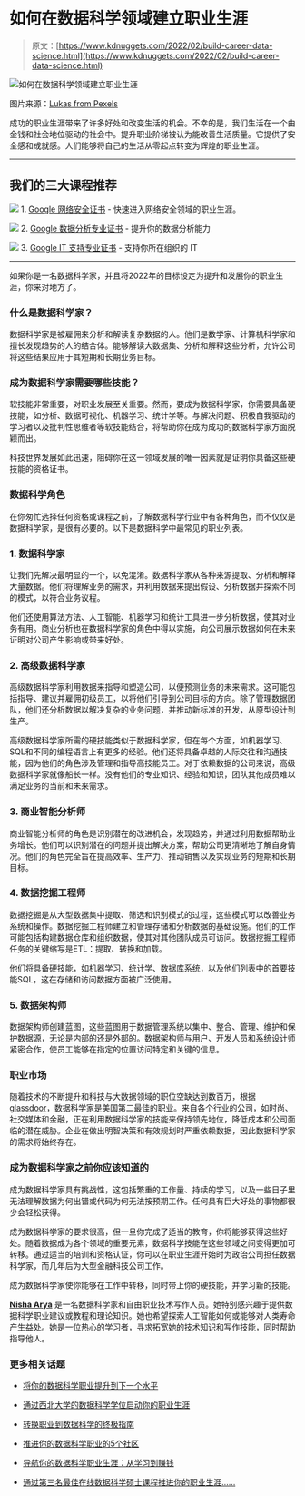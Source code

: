# 如何在数据科学领域建立职业生涯

> 原文：[https://www.kdnuggets.com/2022/02/build-career-data-science.html](https://www.kdnuggets.com/2022/02/build-career-data-science.html)

![如何在数据科学领域建立职业生涯](../Images/e0a5dabc2ba0700878d120b3421c7538.png)

图片来源：[Lukas from Pexels](https://www.pexels.com/@goumbik)

成功的职业生涯带来了许多好处和改变生活的机会。不幸的是，我们生活在一个由金钱和社会地位驱动的社会中。提升职业阶梯被认为能改善生活质量。它提供了安全感和成就感。人们能够将自己的生活从零起点转变为辉煌的职业生涯。

* * *

## 我们的三大课程推荐

![](../Images/0244c01ba9267c002ef39d4907e0b8fb.png) 1\. [Google 网络安全证书](https://www.kdnuggets.com/google-cybersecurity) - 快速进入网络安全领域的职业生涯。

![](../Images/e225c49c3c91745821c8c0368bf04711.png) 2\. [Google 数据分析专业证书](https://www.kdnuggets.com/google-data-analytics) - 提升你的数据分析能力

![](../Images/0244c01ba9267c002ef39d4907e0b8fb.png) 3\. [Google IT 支持专业证书](https://www.kdnuggets.com/google-itsupport) - 支持你所在组织的 IT

* * *

如果你是一名数据科学家，并且将2022年的目标设定为提升和发展你的职业生涯，你来对地方了。

### 什么是数据科学家？

数据科学家是被雇佣来分析和解读复杂数据的人。他们是数学家、计算机科学家和擅长发现趋势的人的结合体。能够解读大数据集、分析和解释这些分析，允许公司将这些结果应用于其短期和长期业务目标。

### 成为数据科学家需要哪些技能？

软技能非常重要，对职业发展至关重要。然而，要成为数据科学家，你需要具备硬技能，如分析、数据可视化、机器学习、统计学等。与解决问题、积极自我驱动的学习者以及批判性思维者等软技能结合，将帮助你在成为成功的数据科学家方面脱颖而出。

科技世界发展如此迅速，阻碍你在这一领域发展的唯一因素就是证明你具备这些硬技能的资格证书。

### 数据科学角色

在你匆忙选择任何资格或课程之前，了解数据科学行业中有各种角色，而不仅仅是数据科学家，是很有必要的。以下是数据科学中最常见的职业列表。

### 1\. 数据科学家

让我们先解决最明显的一个，以免混淆。数据科学家从各种来源提取、分析和解释大量数据。他们将理解业务的需求，并利用数据来提出假设、分析数据并探索不同的模式，以符合业务议程。

他们还使用算法方法、人工智能、机器学习和统计工具进一步分析数据，使其对业务有用。商业分析也在数据科学家的角色中得以实施，向公司展示数据如何在未来证明对公司产生影响或带来好处。

### 2\. 高级数据科学家

高级数据科学家利用数据来指导和塑造公司，以便预测业务的未来需求。这可能包括指导、建议并雇佣初级员工，以将他们引导到公司目标的方向。除了管理数据团队，他们还分析数据以解决复杂的业务问题，并推动新标准的开发，从原型设计到生产。

高级数据科学家所需的硬技能类似于数据科学家，但在每个方面，如机器学习、SQL和不同的编程语言上有更多的经验。他们还将具备卓越的人际交往和沟通技能，因为他们的角色涉及管理和指导高技能员工。对于依赖数据的公司来说，高级数据科学家就像船长一样。没有他们的专业知识、经验和知识，团队其他成员难以满足业务的当前和未来需求。

### 3\. 商业智能分析师

商业智能分析师的角色是识别潜在的改进机会，发现趋势，并通过利用数据帮助业务增长。他们可以识别潜在的问题并提出解决方案，帮助公司更清晰地了解自身情况。他们的角色完全旨在提高效率、生产力、推动销售以及实现业务的短期和长期目标。

### 4\. 数据挖掘工程师

数据挖掘是从大型数据集中提取、筛选和识别模式的过程，这些模式可以改善业务系统和操作。数据挖掘工程师建立和管理存储和分析数据的基础设施。他们的工作可能包括构建数据仓库和组织数据，使其对其他团队成员可访问。数据挖掘工程师任务的关键缩写是ETL：提取、转换和加载。

他们将具备硬技能，如机器学习、统计学、数据库系统，以及他们列表中的首要技能SQL，这在存储和访问数据方面被广泛使用。

### 5\. 数据架构师

数据架构师创建蓝图，这些蓝图用于数据管理系统以集中、整合、管理、维护和保护数据源，无论是内部的还是外部的。数据架构师与用户、开发人员和系统设计师紧密合作，使员工能够在指定的位置访问特定和关键的信息。

### 职业市场

随着技术的不断提升和科技与大数据领域的职位空缺达到数百万，根据[glassdoor](https://www.glassdoor.com/List/Best-Jobs-in-America-LST_KQ0,20.htm)，数据科学家是美国第二最佳的职业。来自各个行业的公司，如时尚、社交媒体和金融，正在利用数据科学家的技能来保持领先地位，降低成本和公司面临的潜在威胁。企业在做出明智决策和有效规划时严重依赖数据，因此数据科学家的需求将始终存在。

### 成为数据科学家之前你应该知道的

成为数据科学家具有挑战性，这包括繁重的工作量、持续的学习，以及一些日子里无法理解数据为何出错或代码为何无法按预期工作。任何具有巨大好处的事物都很少会轻松获得。

成为数据科学家的要求很高，但一旦你完成了适当的教育，你将能够获得这些好处。随着数据成为各个领域的重要元素，数据科学技能在这些领域之间变得更加可转移。通过适当的培训和资格认证，你可以在职业生涯开始时为政治公司担任数据科学家，而几年后为大型金融科技公司工作。

成为数据科学家使你能够在工作中转移，同时带上你的硬技能，并学习新的技能。

**[Nisha Arya](https://www.linkedin.com/in/nisha-arya-ahmed/)** 是一名数据科学家和自由职业技术写作人员。她特别感兴趣于提供数据科学职业建议或教程和理论知识。她也希望探索人工智能如何或能够对人类寿命产生益处。她是一位热心的学习者，寻求拓宽她的技术知识和写作技能，同时帮助指导他人。

### 更多相关话题

+   [将你的数据科学职业提升到下一个水平](https://www.kdnuggets.com/2021/12/sas-advance-data-science-career-next-level.html)

+   [通过西北大学的数据科学学位启动你的职业生涯](https://www.kdnuggets.com/2022/04/nwu-launch-career-northwestern-data-science-degree.html)

+   [转换职业到数据科学的终极指南](https://www.kdnuggets.com/2022/05/definitive-guide-switching-career-data-science.html)

+   [推进你的数据科学职业的5个社区](https://www.kdnuggets.com/5-data-science-communities-to-advance-your-career)

+   [导航你的数据科学职业生涯：从学习到赚钱](https://www.kdnuggets.com/navigating-your-data-science-career-from-learning-to-earning)

+   [通过第三名最佳在线数据科学硕士课程推进你的职业生涯……](https://www.kdnuggets.com/2023/07/bay-path-advance-career-3rd-best-online-masters-data-science-program.html)
